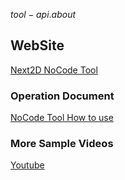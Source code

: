 ${{ tool-api.about }}$

## WebSite
[Next2D NoCode Tool](https://tool.next2d.app)

### Operation Document
[NoCode Tool How to use](https://next2d.app/en/usage)

### More Sample Videos
[Youtube](https://www.youtube.com/channel/UCKWvYSKSa8huzkr9T6GAPUw)
